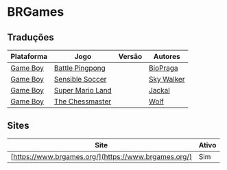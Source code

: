 # BRGames

## Traduções

| Plataforma | Jogo | Versão | Autores |
| ----------- | ----------- | ----------- | ----------- |
| [Game Boy](../../traducoes/game-boy/) | [Battle Pingpong](../../traducoes/game-boy/battle-pingpong_biopraga/) |  | [BioPraga](../../autores/biopraga/) |
| [Game Boy](../../traducoes/game-boy/) | [Sensible Soccer](../../traducoes/game-boy/sensible-soccer_sky-walker/) |  | [Sky Walker](../../autores/sky-walker/) |
| [Game Boy](../../traducoes/game-boy/) | [Super Mario Land](../../traducoes/game-boy/super-mario-land_jackal/) |  | [Jackal](../../autores/jackal/) |
| [Game Boy](../../traducoes/game-boy/) | [The Chessmaster](../../traducoes/game-boy/the-chessmaster_wolf/) |  | [Wolf](../../autores/wolf/) |

## Sites

| Site | Ativo |
| ----------- | ----------- |
| [https://www.brgames.org/](https://www.brgames.org/) | Sim |